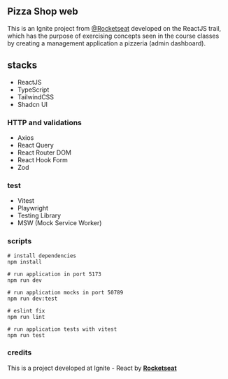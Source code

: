 ## Pizza Shop web

This is an Ignite project from [@Rocketseat]("https://rocketseat.com.br") developed on the ReactJS trail,
which has the purpose of exercising concepts seen in the course classes by creating a management application
a pizzeria (admin dashboard).

## stacks
- ReactJS
- TypeScript
- TailwindCSS
- Shadcn UI

### HTTP and validations
- Axios
- React Query
- React Router DOM
- React Hook Form
- Zod

### test
- Vitest
- Playwright
- Testing Library
- MSW (Mock Service Worker)

### scripts
```
# install dependencies
npm install

# run application in port 5173
npm run dev

# run application mocks in port 50789
npm run dev:test

# eslint fix
npm run lint

# run application tests with vitest
npm run test
```

### credits
This is a project developed at Ignite - React by <strong><a href="https://rocketseat.com.br">Rocketseat</a></strong>